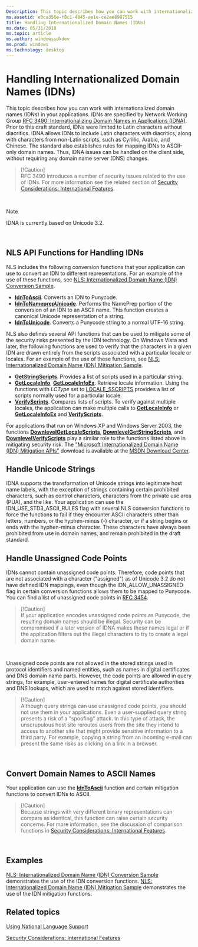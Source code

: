 ```yaml
---
Description: This topic describes how you can work with internationalized domain names (IDNs) in your applications.
ms.assetid: e0ca356e-f8c1-4845-ae1e-ce2ae8987515
title: Handling Internationalized Domain Names (IDNs)
ms.date: 05/31/2018
ms.topic: article
ms.author: windowssdkdev
ms.prod: windows
ms.technology: desktop
---
```


# Handling Internationalized Domain Names (IDNs)

This topic describes how you can work with internationalized domain names (IDNs) in your applications. IDNs are specified by Network Working Group [RFC 3490: Internationalizing Domain Names in Applications (IDNA)](http://go.microsoft.com/fwlink/p/?linkid=161551). Prior to this draft standard, IDNs were limited to Latin characters without diacritics. IDNA allows IDNs to include Latin characters with diacritics, along with characters from non-Latin scripts, such as Cyrillic, Arabic, and Chinese. The standard also establishes rules for mapping IDNs to ASCII-only domain names. Thus, IDNA issues can be handled on the client side, without requiring any domain name server (DNS) changes.

> \[!Caution\]  
> RFC 3490 introduces a number of security issues related to the use of IDNs. For more information see the related section of [Security Considerations: International Features](security-considerations--international-features.md).

 

> [!Note]  
> IDNA is currently based on Unicode 3.2.

 

## NLS API Functions for Handling IDNs

NLS includes the following conversion functions that your application can use to convert an IDN to different representations. For an example of the use of these functions, see [NLS: Internationalized Domain Name (IDN) Conversion Sample](nls--internationalized-domain-name--idn--conversion-sample.md).

-   [**IdnToAscii**](/windows/win32/Winnls/nf-winnls-idntoascii?branch=master). Converts an IDN to Punycode.
-   [**IdnToNameprepUnicode**](/windows/win32/Winnls/nf-winnls-idntonameprepunicode?branch=master). Performs the NamePrep portion of the conversion of an IDN to an ASCII name. This function creates a canonical Unicode representation of a string.
-   [**IdnToUnicode**](/windows/win32/Winnls/nf-winnls-idntounicode?branch=master). Converts a Punycode string to a normal UTF-16 string.

NLS also defines several API functions that can be used to mitigate some of the security risks presented by the IDN technology. On Windows Vista and later, the following functions are used to verify that the characters in a given IDN are drawn entirely from the scripts associated with a particular locale or locales. For an example of the use of these functions, see [NLS: Internationalized Domain Name (IDN) Mitigation Sample](nls--internationalized-domain-name--idn--mitigation-sample.md).

-   [**GetStringScripts**](/windows/win32/Winnls/nf-winnls-getstringscripts?branch=master). Provides a list of scripts used in a particular string.
-   [**GetLocaleInfo**](/windows/win32/Winnls/nf-winnls-getlocaleinfoa?branch=master), [**GetLocaleInfoEx**](/windows/win32/Winnls/nf-winnls-getlocaleinfoex?branch=master). Retrieve locale information. Using the functions with *LCType* set to [LOCALE\_SSCRIPTS](locale-sscripts.md) provides a list of scripts normally used for a particular locale.
-   [**VerifyScripts**](/windows/win32/Winnls/nf-winnls-verifyscripts?branch=master). Compares lists of scripts. To verify against multiple locales, the application can make multiple calls to [**GetLocaleInfo**](/windows/win32/Winnls/nf-winnls-getlocaleinfoa?branch=master) or [**GetLocaleInfoEx**](/windows/win32/Winnls/nf-winnls-getlocaleinfoex?branch=master) and [**VerifyScripts**](/windows/win32/Winnls/nf-winnls-verifyscripts?branch=master).

For applications that run on Windows XP and Windows Server 2003, the functions [**DownlevelGetLocaleScripts**](downlevelgetlocalescripts.md), [**DownlevelGetStringScripts**](downlevelgetstringscripts.md), and [**DownlevelVerifyScripts**](downlevelverifyscripts.md) play a similar role to the functions listed above in mitigating security risk. The ["Microsoft Internationalized Domain Name (IDN) Mitigation APIs"](http://www.microsoft.com/downloads/details.aspx?FamilyID=AD6158D7-DDBA-416A-9109-07607425A815&displaylang=en) download is available at the [MSDN Download Center](http://go.microsoft.com/fwlink/p/?linkid=362).

## Handle Unicode Strings

IDNA supports the transformation of Unicode strings into legitimate host name labels, with the exception of strings containing certain prohibited characters, such as control characters, characters from the private use area (PUA), and the like. Your application can use the IDN\_USE\_STD3\_ASCII\_RULES flag with several NLS conversion functions to force the functions to fail if they encounter ASCII characters other than letters, numbers, or the hyphen-minus (-) character, or if a string begins or ends with the hyphen-minus character. These characters have always been prohibited from use in domain names, and remain prohibited in the draft standard.

## Handle Unassigned Code Points

IDNs cannot contain unassigned code points. Therefore, code points that are not associated with a character ("assigned") as of Unicode 3.2 do not have defined IDN mappings, even though the IDN\_ALLOW\_UNASSIGNED flag in certain conversion functions allows them to be mapped to Punycode. You can find a list of unassigned code points in [RFC 3454](http://go.microsoft.com/fwlink/p/?linkid=161550).

> \[!Caution\]  
> If your application encodes unassigned code points as Punycode, the resulting domain names should be illegal. Security can be compromised if a later version of IDNA makes these names legal or if the application filters out the illegal characters to try to create a legal domain name.

 

Unassigned code points are not allowed in the stored strings used in protocol identifiers and named entities, such as names in digital certificates and DNS domain name parts. However, the code points are allowed in query strings, for example, user-entered names for digital certificate authorities and DNS lookups, which are used to match against stored identifiers.

> \[!Caution\]  
> Although query strings can use unassigned code points, you should not use them in your applications. Even a user-supplied query string presents a risk of a "spoofing" attack. In this type of attack, the unscrupulous host site reroutes users from the site they intend to access to another site that might provide sensitive information to a third party. For example, copying a string from an incoming e-mail can present the same risks as clicking on a link in a browser.

 

## Convert Domain Names to ASCII Names

Your application can use the [**IdnToAscii**](/windows/win32/Winnls/nf-winnls-idntoascii?branch=master) function and certain mitigation functions to convert IDNs to ASCII.

> \[!Caution\]  
> Because strings with very different binary representations can compare as identical, this function can raise certain security concerns. For more information, see the discussion of comparison functions in [Security Considerations: International Features](security-considerations--international-features.md).

 

## Examples

[NLS: Internationalized Domain Name (IDN) Conversion Sample](nls--internationalized-domain-name--idn--conversion-sample.md) demonstrates the use of the IDN conversion functions. [NLS: Internationalized Domain Name (IDN) Mitigation Sample](nls--internationalized-domain-name--idn--mitigation-sample.md) demonstrates the use of the IDN mitigation functions.

## Related topics

<dl> <dt>

[Using National Language Support](using-national-language-support.md)
</dt> <dt>

[Security Considerations: International Features](security-considerations--international-features.md)
</dt> </dl>

 

 



